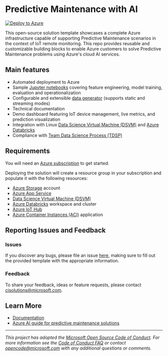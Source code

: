# Predictive Maintenance with AI

[![Deploy to Azure](https://raw.githubusercontent.com/Azure/Azure-CortanaIntelligence-SolutionAuthoringWorkspace/master/docs/images/DeployToAzure.PNG)](https://portal.azure.com/#create/Microsoft.Template/uri/https%3A%2F%2Fraw.githubusercontent.com%2Fjaerrett%2FAI-PredictiveMaintenance%2Fmaster%2Fsrc%2FARMTemplates%2Fpdm-arm.json)

This open-source solution template showcases a complete Azure infrastructure capable of supporting Predictive Maintenance scenarios in the context of IoT remote monitoring. This repo provides reusable and customizable building blocks to enable Azure customers to solve Predictive Maintenance problems using Azure's cloud AI services.

## Main features

* Automated deployment to Azure
* Sample [Jupyter notebooks](src/Notebooks) covering feature engineering, model training, evaluation and operationalization
* Configurable and extensible [data generator](src/Notebooks/DataGeneration.ipynb) (supports static and streaming modes)
* Technical documentation
* Demo dashboard featuring IoT device management, live metrics, and prediction visualization
* Integration with Linux [Data Science Virtual Machine (DSVM)](https://docs.microsoft.com/en-us/azure/machine-learning/data-science-virtual-machine/)  and [Azure Databricks](https://azure.microsoft.com/en-us/services/databricks/)
* Compliance with [Team Data Science Process (TDSP)](https://docs.microsoft.com/en-us/azure/machine-learning/team-data-science-process/overview)

## Requirements

You will need an [Azure subscription](https://azure.microsoft.com/en-us/pricing/) to get started.

Deploying the solution will create a resource group in your subscription and populate it with the following resources:
  * [Azure Storage](https://docs.microsoft.com/en-us/azure/storage/) account
  * [Azure App Service](https://azure.microsoft.com/en-us/services/app-service/)
  * [Data Science Virtual Machine (DSVM)](https://docs.microsoft.com/en-us/azure/machine-learning/data-science-virtual-machine/)
  * [Azure Databricks](https://docs.microsoft.com/en-us/azure/azure-databricks/) workspace and cluster
  * [Azure IoT Hub](https://docs.microsoft.com/en-us/azure/iot-hub/)
  * [Azure Container Instances (ACI)](https://docs.microsoft.com/en-us/azure/container-instances/) application

## Reporting Issues and Feedback

### Issues

If you discover any bugs, please file an issue [here](https://github.com/jaerrett/AI-PredictiveMaintenance/issues), making sure to fill out the provided template with the appropriate information.

### Feedback

To share your feedback, ideas or feature requests, please contact cisolutions@microsoft.com.

## Learn More

* [Documentation](docs)
* [Azure AI guide for predictive maintenance solutions](https://docs.microsoft.com/en-us/azure/machine-learning/team-data-science-process/cortana-analytics-playbook-predictive-maintenance)
---
_This project has adopted the [Microsoft Open Source Code of Conduct](https://opensource.microsoft.com/codeofconduct/). For more information see the [Code of Conduct FAQ](https://opensource.microsoft.com/codeofconduct/faq/) or contact [opencode@microsoft.com](mailto:opencode@microsoft.com) with any additional questions or comments._
